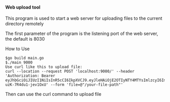 #### Web upload tool
This program is used to start a web server for uploading files to the current directory remotely

The first parameter of the program is the listening port of the web server, the default is 8030

How to Use
```shell
$go build main.go
$./main 9000
Use curl like this to upload file:
curl --location --request POST 'localhost:9000/' --header 'Authorization: Bearer eyJhbGciOiJIUzI1NiIsInR5cCI6IkpXVCJ9.eyJleHAiOjE2OTIyNTY4MTYsImlzcyI6ImZpbGVVcGxvYWRlciJ9.Rf5zD5VMNtpYDPA6LfQJNRUY-uzK-7R4du1-jev1OxU' --form 'file=@"/your-file-path"'
```
Then can use the curl command to upload file